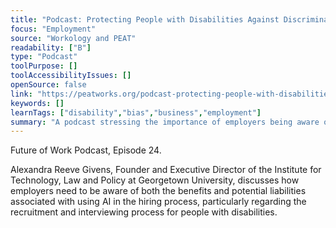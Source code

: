 ```yaml
---
title: "Podcast: Protecting People with Disabilities Against Discrimination with AI in Employment"
focus: "Employment"
source: "Workology and PEAT"
readability: ["B"]
type: "Podcast"
toolPurpose: []
toolAccessibilityIssues: []
openSource: false
link: "https://peatworks.org/podcast-protecting-people-with-disabilities-against-discrimination-with-ai-in-employment/"
keywords: []
learnTags: ["disability","bias","business","employment"]
summary: "A podcast stressing the importance of employers being aware of the benefits and risks of using AI in the hiring process, particularly when recruiting and interviewing people with disabilities. "
---
```

Future of Work Podcast, Episode 24.

Alexandra Reeve Givens, Founder and Executive Director of the Institute for Technology, Law and Policy at Georgetown University, discusses how employers need to be aware of both the benefits and potential liabilities associated with using AI in the hiring process, particularly regarding the recruitment and interviewing process for people with disabilities.
